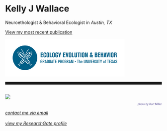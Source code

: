 <body>
		
<div class="container">
<div class="blurb">
<h1>Kelly J Wallace</h1>
<p>Neuroethologist & Behavioral Ecologist in <em>Austin, TX</em> <br>
	
<a href="https://www.sciencedirect.com/science/article/pii/S0018506X17302027#!">View my most recent publication</a></p>
<img src="/images/eeb1.jpg" height="120"><br>
<hr style="height:9px;color:#84949B"><br>

	
<img src="/images/Bigbend2.JPG">
<p style="text-align:right;font-size:60%"><i><font color="darkslateblue">photo by Kurt Miller</font></i><br></p>


<a href="mailto:kwallace@utexas.edu"><i>contact me via email</i></a><br><br>
<a href="https://www.researchgate.net/profile/Kelly_Wallace2"><i>view my ResearchGate profile</i></a>



